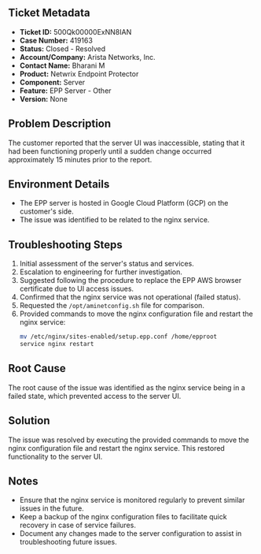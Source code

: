 ## Ticket Metadata
- **Ticket ID:** 500Qk00000ExNN8IAN
- **Case Number:** 419163
- **Status:** Closed - Resolved
- **Account/Company:** Arista Networks, Inc.
- **Contact Name:** Bharani M
- **Product:** Netwrix Endpoint Protector
- **Component:** Server
- **Feature:** EPP Server - Other
- **Version:** None

## Problem Description
The customer reported that the server UI was inaccessible, stating that it had been functioning properly until a sudden change occurred approximately 15 minutes prior to the report.

## Environment Details
- The EPP server is hosted in Google Cloud Platform (GCP) on the customer's side.
- The issue was identified to be related to the nginx service.

## Troubleshooting Steps
1. Initial assessment of the server's status and services.
2. Escalation to engineering for further investigation.
3. Suggested following the procedure to replace the EPP AWS browser certificate due to UI access issues.
4. Confirmed that the nginx service was not operational (failed status).
5. Requested the `/opt/aminetconfig.sh` file for comparison.
6. Provided commands to move the nginx configuration file and restart the nginx service:
   ```bash
   mv /etc/nginx/sites-enabled/setup.epp.conf /home/epproot
   service nginx restart
   ```

## Root Cause
The root cause of the issue was identified as the nginx service being in a failed state, which prevented access to the server UI.

## Solution
The issue was resolved by executing the provided commands to move the nginx configuration file and restart the nginx service. This restored functionality to the server UI.

## Notes
- Ensure that the nginx service is monitored regularly to prevent similar issues in the future.
- Keep a backup of the nginx configuration files to facilitate quick recovery in case of service failures.
- Document any changes made to the server configuration to assist in troubleshooting future issues.